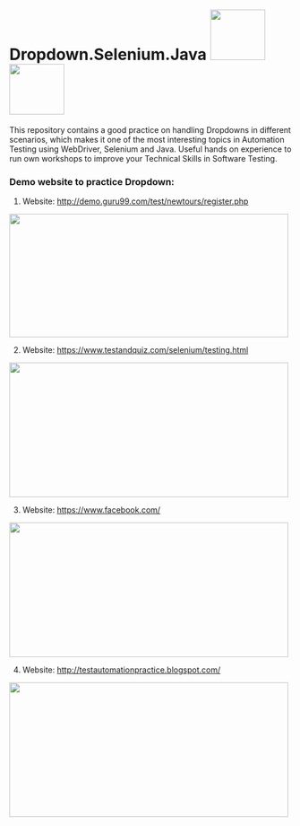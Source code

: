 
# Dropdown.Selenium.Java    <img src="https://avatars0.githubusercontent.com/u/983927?v=3&s=80" height="90" width="98"> <img src="https://encrypted-tbn0.gstatic.com/images?q=tbn%3AANd9GcSjEqXLRdziR2C5OMK0BqhdWXrQwDjR81IxaskwUWsOkIYTtoHN" height="90" width="98">

This repository contains a good practice on handling Dropdowns in different scenarios, which makes it one of the most interesting topics in Automation Testing using WebDriver, Selenium and Java. Useful hands on experience to run own workshops to improve your Technical Skills in Software Testing.

### Demo website to practice Dropdown:

1. Website: http://demo.guru99.com/test/newtours/register.php
<img src="https://user-images.githubusercontent.com/43299285/74765606-d965bd80-527b-11ea-8581-e6d11aa82429.png" height="220" width="498">

2. Website: https://www.testandquiz.com/selenium/testing.html
<img src="https://user-images.githubusercontent.com/43299285/74767341-9b1dcd80-527e-11ea-8c02-5265db351af5.png" height="240" width="498">

3. Website: https://www.facebook.com/
<img src="https://user-images.githubusercontent.com/43299285/74767642-25663180-527f-11ea-807c-39f1a961fdd2.png" height="240" width="498">

4. Website: http://testautomationpractice.blogspot.com/
<img src="https://user-images.githubusercontent.com/43299285/74768198-1338c300-5280-11ea-9920-6feaad5934f5.png" height="240" width="498">
